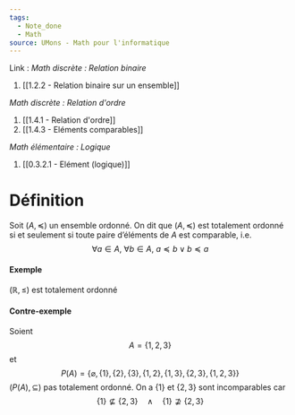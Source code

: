 ```yaml
---
tags:
  - Note_done
  - Math
source: UMons - Math pour l'informatique
---
```


Link :
_Math discrète : Relation binaire_
1. [[1.2.2 - Relation binaire sur un ensemble]]

_Math discrète : Relation d'ordre_ 
1. [[1.4.1 - Relation d'ordre]]
2. [[1.4.3 - Eléments comparables]]

_Math élémentaire : Logique_
1. [[0.3.2.1 - Elément (logique)]]

# Définition
Soit $(A, \preceq)$ un ensemble ordonné. 
On dit que $(A, \preceq)$ est totalement ordonné si et seulement si toute paire d’éléments de $A$ est comparable, i.e. $$∀a ∈ A,\ ∀b ∈ A,\ a\preceq b \lor b\preceq a$$
#### Exemple
$(\mathbb{R},\le)$ est totalement ordonné 
#### Contre-exemple 
Soient $$A=\{1,2,3\}$$et $$P(A)=\{\varnothing, \{1\},\{2\},\{3\},\{1,2\},\{1,3\},\{2,3\},\{1,2,3\}\}$$ $(P(A),\subseteq)$ pas totalement ordonné. 
On a $\{1\}$ et $\{2,3\}$ sont incomparables car $$\{1\}\nsubseteq\{2,3\}\quad\wedge\quad\{1\}\nsupseteq\{2,3\}$$